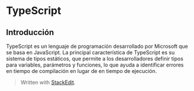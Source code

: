# TypeScript
## Introducción
TypeScript es un lenguaje de programación desarrollado por Microsoft que se basa en JavaScript.
La principal característica de TypeScript es su sistema de tipos estáticos, que permite a los desarrolladores definir tipos para variables, parámetros y funciones, lo que ayuda a identificar errores en tiempo de compilación en lugar de en tiempo de ejecución.

> Written with [StackEdit](https://stackedit.io/).
<!--stackedit_data:
eyJoaXN0b3J5IjpbNDA2Njc0OTI5LDM3NTUzNzQ4Nl19
-->